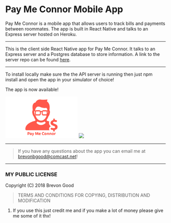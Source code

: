 # Pay Me Connor Mobile App

Pay Me Connor is a mobile app that allows users to track bills and payments between roommates. The app is built in React Native and talks to an Express server hosted on Heroku.

---

This is the client side React Native app for Pay Me Connor. It talks to an Express server and a Postgres database to store information. A link to the server repo can be found [here](https://github.com/Pleeper228/pay-me-connor-server).

---

To install locally make sure the the API server is running then just npm install and open the app in your simulator of choice!

The app is now available!

<img src="assets/pay-me-connor-icon-2.png" width="45%">
<img src="https://media.giphy.com/media/XoywQKznL9QaQlnaY8/giphy.gif" width="45%">


---

> If you have any questions about the app you can email me at brevonbgood@comcast.net!

---

### MY PUBLIC LICENSE

Copyright (C) 2018 Brevon Good

> TERMS AND CONDITIONS FOR COPYING, DISTRIBUTION AND MODIFICATION

1. If you use this just credit me and if you make a lot of money please give me some of it thx!
